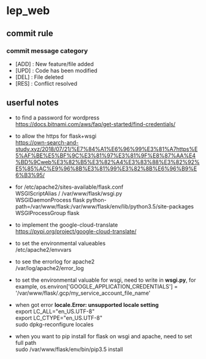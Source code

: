 # lep_web


## commit rule
### commit message category
- [ADD] : New feature/file added
- [UPD] : Code has been modified
- [DEL] : File deleted
- [RES] : Conflict resolved


## userful notes

- to find a password for wordpress   
https://docs.bitnami.com/aws/faq/get-started/find-credentials/

 - to allow the https for flask+wsgi  
https://own-search-and-study.xyz/2018/07/21/%E7%84%A1%E6%96%99%E3%81%A7https%E5%AF%BE%E5%BF%9C%E3%81%97%E3%81%9F%E8%87%AA%E4%BD%9Cweb%E3%82%B5%E3%82%A4%E3%83%88%E3%82%92%E5%85%AC%E9%96%8B%E3%81%99%E3%82%8B%E6%96%B9%E6%B3%95/

- for /etc/apache2/sites-available/flask.conf  
        WSGIScriptAlias / /var/www/flask/wsgi.py  
        WSGIDaemonProcess flask python-path=/var/www/flask:/var/www/flask/env/lib/python3.5/site-packages  
        WSGIProcessGroup flask  

- to implement the google-cloud-translate  
https://pypi.org/project/google-cloud-translate/

- to set the environmental valueables  
/etc/apache2/envvars

- to see the errorlog for apache2  
/var/log/apache2/error_log

- to set the environmental valuable for wsgi, need to write in **wsgi.py**, for example,
os.environ['GOOGLE_APPLICATION_CREDENTIALS'] = '/var/www/flask/.gcp/my_service_account_file_name'

- when got error **locale.Error: unsupported locale setting**  
export LC_ALL="en_US.UTF-8"  
export LC_CTYPE="en_US.UTF-8"   
sudo dpkg-reconfigure locales  

- when you want to pip install for flask on wsgi and apache, need to set full path  
sudo /var/www/flask/env/bin/pip3.5 install <some library>
